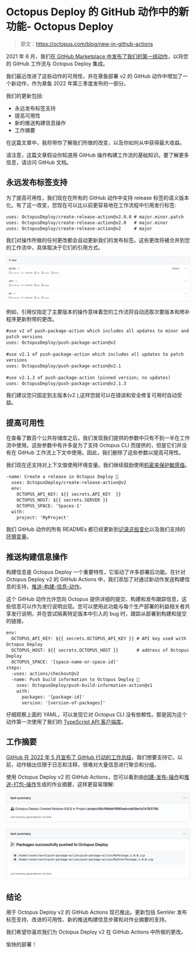 # Octopus Deploy 的 GitHub 动作中的新功能- Octopus Deploy

> 原文：<https://octopus.com/blog/new-in-github-actions>

2021 年 6 月，我们[在 GitHub Marketplace 中发布了我们的第一组动作](https://octopus.com/blog/github-actions-for-octopus-deploy)，以将您的 GitHub 工作流与 Octopus Deploy 集成。

我们最近改进了这些动作的可用性，并在章鱼部署 v2 的 GitHub 动作中增加了一个新动作，作为章鱼 2022 年第三季度发布的一部分。

我们的更新包括:

*   永远发布标签支持
*   提高可用性
*   新的推送构建信息操作
*   工作摘要

在这篇文章中，我将带你了解我们所做的改变，以及你如何从中获得最大收益。

请注意，这篇文章假设你知道用 GitHub 操作构建工作流的基础知识。要了解更多信息，请访问 GitHub 文档。

## 永远发布标签支持

为了提高可用性，我们现在在所有的 GitHub 动作中支持 release 标签的语义版本化。有了这一改变，您现在可以比以前更容易地在工作流程中引用发行标签:

```
uses: OctopusDeploy/create-release-action@v2.0.0 # major.minor.patch
uses: OctopusDeploy/create-release-action@v2.0   # major.minor
uses: OctopusDeploy/create-release-action@v2     # major 
```

我们对操作所做的任何更改都会自动更新我们的发布标签。这些更改将被合并到您的工作流中，具体取决于它们的引用方式。

[![Screenshot of SemVer Release Tag Support](img/e4700492b35d660c0cfaa8ab431502a4.png)](#)

例如，引用仅指定了主要版本的操作意味着您的工作流将自动选取次要版本和修补程序更新附带的更改。

```
#use v2 of push-package-action which includes all updates to minor and patch versions
uses: OctopusDeploy/push-package-action@v2

#use v2.1 of push-package-action which includes all updates to patch versions
uses: OctopusDeploy/push-package-action@v2.1

#use v2.1.3 of push-package-action (pinned version; no updates)
uses: OctopusDeploy/push-package-action@v2.1.3 
```

我们建议您只固定到主版本(v2 ),这样您就可以在错误和安全修复可用时自动受益。

## 提高可用性

在查看了数百个公共存储库之后，我们发现我们提供的参数中只有不到一半在工作流中使用。这些参数中有许多是为了支持 Octopus CLI 而提供的，但是它们并没有在 GitHub 工作流上下文中使用。因此，我们删除了这些参数以提高可用性。

我们现在还支持对上下文值使用环境变量。我们继续鼓励使用[机密来保护敏感值](https://docs.github.com/en/actions/security-guides/security-hardening-for-github-actions#using-secrets)。

```
-name: Create a release in Octopus Deploy 🐙
  uses: OctopusDeploy/create-release-action@v2
  env:
    OCTOPUS_API_KEY: ${{ secrets.API_KEY  }}
    OCTOPUS_HOST: ${{ secrets.SERVER }}
    OCTOPUS_SPACE: 'Spaces-1'
  with:
    project: 'MyProject' 
```

我们 GitHub 动作的所有 READMEs 都已经更新到[记录这些变化](https://github.com/OctopusDeploy/create-release-action/blob/main/migration-guide.md)以及我们支持的[环境变量](https://github.com/OctopusDeploy/create-release-action#%EF%B8%8F-environment-variables)。

## 推送构建信息操作

构建信息是 Octopus Deploy 一个重要特性，它驱动了许多部署后功能。在针对 Octopus Deploy v2 的 GitHub Actions 中，我们添加了对通过新动作发送构建信息的支持，[推送-构建-信息-动作](https://github.com/OctopusDeploy/push-build-information-action)。

这个 GitHub 动作允许您向 Octopus 提供详细的提交、构建和发布跟踪信息，这些信息可以作为发行说明出现。您可以使用此功能与每个生产部署的利益相关者共享发行说明，并在尝试隔离特定版本中引入的 bug 时，跟踪从部署到构建和提交的链接。

```
env:
  OCTOPUS_API_KEY: ${{ secrets.OCTOPUS_API_KEY }} # API key used with Octopus Deploy
  OCTOPUS_HOST: ${{ secrets.OCTOPUS_HOST }}       # address of Octopus Deploy
  OCTOPUS_SPACE: '[space-name-or-space-id]'
steps:
  -uses: actions/checkout@v2
  -name: Push build information to Octopus Deploy 🐙
    uses: OctopusDeploy/push-build-information-action@v1
    with:
      packages: '[package-id]'
      version: '[version-of-packages]' 
```

仔细观察上面的 YAML，可以发现它对 Octopus CLI 没有依赖性。那是因为这个动作第一次使用了我们的 [TypeScript API 客户端库](https://github.com/OctopusDeploy/api-client.ts)。

## 工作摘要

[GitHub 在 2022 年 5 月宣布了 GitHub 行动的工作总结](https://github.blog/2022-05-09-supercharging-github-actions-with-job-summaries/)，我们想要支持它。以前，动作输出仅限于日志和注释，很难对大量信息进行聚合和分组。

使用 Octopus Deploy v2 的 GitHub Actions，您可以看到由[创建-发布-操作](https://github.com/OctopusDeploy/create-release-action)和[推送-打包-操作](https://github.com/OctopusDeploy/push-package-action)生成的作业摘要，这样更容易理解:

[![Screenshot of job summary for create release action](img/b7e7adadf925e50b83e92b3441793da2.png)](#)

[![Screenshot of job summary for push package action](img/44c97d7ce96ddbc4ff4409a589639dba.png)](#)

## 结论

用于 Octopus Deploy v2 的 GitHub Actions 现已推出。更新包括 SemVer 发布标签支持、改进的可用性、新的推送构建信息步骤和对作业摘要的支持。

我们希望你喜欢我们为 Octopus Deploy v2 在 GitHub Actions 中所做的更改。

愉快的部署！